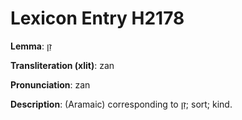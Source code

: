 # Lexicon Entry H2178

**Lemma**: זַן

**Transliteration (xlit)**: zan

**Pronunciation**: zan

**Description**:
(Aramaic) corresponding to זַן; sort; kind.
